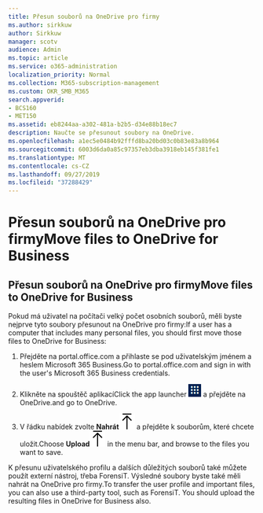 ```yaml
---
title: Přesun souborů na OneDrive pro firmy
ms.author: sirkkuw
author: Sirkkuw
manager: scotv
audience: Admin
ms.topic: article
ms.service: o365-administration
localization_priority: Normal
ms.collection: M365-subscription-management
ms.custom: OKR_SMB_M365
search.appverid:
- BCS160
- MET150
ms.assetid: eb8244aa-a302-481a-b2b5-d34e88b18ec7
description: Naučte se přesunout soubory na OneDrive.
ms.openlocfilehash: a1ec5e0484b92fffd8ba20bd03c0b83e83a8b964
ms.sourcegitcommit: 6003d6da0a85c97357eb3dba3918eb145f381fe1
ms.translationtype: MT
ms.contentlocale: cs-CZ
ms.lasthandoff: 09/27/2019
ms.locfileid: "37288429"
---
```

# <a name="move-files-to-onedrive-for-business"></a><span data-ttu-id="448e0-103">Přesun souborů na OneDrive pro firmy</span><span class="sxs-lookup"><span data-stu-id="448e0-103">Move files to OneDrive for Business</span></span>

## <a name="move-files-to-onedrive-for-business"></a><span data-ttu-id="448e0-104">Přesun souborů na OneDrive pro firmy</span><span class="sxs-lookup"><span data-stu-id="448e0-104">Move files to OneDrive for Business</span></span>

<span data-ttu-id="448e0-105">Pokud má uživatel na počítači velký počet osobních souborů, měli byste nejprve tyto soubory přesunout na OneDrive pro firmy:</span><span class="sxs-lookup"><span data-stu-id="448e0-105">If a user has a computer that includes many personal files, you should first move those files to OneDrive for Business:</span></span>
  
1. <span data-ttu-id="448e0-106">Přejděte na portal.office.com a přihlaste se pod uživatelským jménem a heslem Microsoft 365 Business.</span><span class="sxs-lookup"><span data-stu-id="448e0-106">Go to portal.office.com and sign in with the user's Microsoft 365 Business credentials.</span></span>
    
2. <span data-ttu-id="448e0-107">Klikněte na spouštěč aplikací</span><span class="sxs-lookup"><span data-stu-id="448e0-107">Click the app launcher</span></span> ![The app launcher icon in Office 365](media/7502f4ec-3c9a-435d-a7b4-b9cda85189a7.png) <span data-ttu-id="448e0-109">a přejděte na OneDrive.</span><span class="sxs-lookup"><span data-stu-id="448e0-109">and go to OneDrive.</span></span> 
    
3. <span data-ttu-id="448e0-110">V řádku nabídek zvolte **Nahrát**![Upload](media/d9b963b8-10af-42e2-953d-360301b83d3c.png) a přejděte k souborům, které chcete uložit.</span><span class="sxs-lookup"><span data-stu-id="448e0-110">Choose **Upload**![Upload](media/d9b963b8-10af-42e2-953d-360301b83d3c.png) in the menu bar, and browse to the files you want to save.</span></span> 
    
<span data-ttu-id="448e0-p101">K přesunu uživatelského profilu a dalších důležitých souborů také můžete použít externí nástroj, třeba ForensiT. Výsledné soubory byste také měli nahrát na OneDrive pro firmy.</span><span class="sxs-lookup"><span data-stu-id="448e0-p101">To transfer the user profile and important files, you can also use a third-party tool, such as ForensiT. You should upload the resulting files in OneDrive for Business also.</span></span>
  
